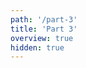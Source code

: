 ```yaml
---
path: '/part-3'
title: 'Part 3'
overview: true
hidden: true
---
```


<pages-in-this-section></pages-in-this-section>

<exercises-in-this-section></exercises-in-this-section>
